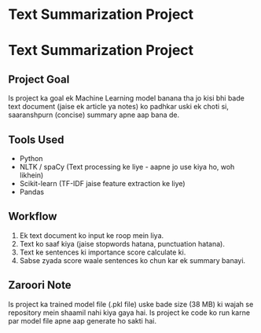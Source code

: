 # Text Summarization Project
# Text Summarization Project

## Project Goal
Is project ka goal ek Machine Learning model banana tha jo kisi bhi bade text document (jaise ek article ya notes) ko padhkar uski ek choti si, saaranshpurn (concise) summary apne aap bana de.

## Tools Used
* Python
* NLTK / spaCy (Text processing ke liye - aapne jo use kiya ho, woh likhein)
* Scikit-learn (TF-IDF jaise feature extraction ke liye)
* Pandas

## Workflow
1. Ek text document ko input ke roop mein liya.
2. Text ko saaf kiya (jaise stopwords hatana, punctuation hatana).
3. Text ke sentences ki importance score calculate ki.
4. Sabse zyada score waale sentences ko chun kar ek summary banayi.

## Zaroori Note
Is project ka trained model file (.pkl file) uske bade size (38 MB) ki wajah se repository mein shaamil nahi kiya gaya hai. Is project ke code ko run karne par model file apne aap generate ho sakti hai.
